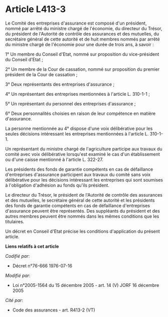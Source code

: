 # Article L413-3

Le Comité des entreprises d'assurance est composé d'un président, nommé par arrêté du ministre chargé de l'économie, du
directeur du Trésor, du président de l'Autorité de contrôle des assurances et des mutuelles, du secrétaire général de cette
autorité et de huit membres nommés par arrêté du ministre chargé de l'économie pour une durée de trois ans, à savoir :

1° Un membre du Conseil d'Etat, nommé sur proposition du vice-président du Conseil d'Etat ;

2° Un membre de la Cour de cassation, nommé sur proposition du premier président de la Cour de cassation ;

3° Deux représentants des entreprises d'assurance ;

4° Un représentant des entreprises mentionnées à l'article L. 310-1-1 ;

5° Un représentant du personnel des entreprises d'assurance ;

6° Deux personnalités choisies en raison de leur compétence en matière d'assurance.

La personne mentionnée au 4° dispose d'une voix délibérative pour les seules décisions intéressant les entreprises
mentionnées à l'article L. 310-1-1.

Un représentant du ministre chargé de l'agriculture participe aux travaux du comité avec voix délibérative lorsqu'est examiné
le cas d'un établissement ou d'une caisse mentionné à l'article L. 322-27.

Les présidents des fonds de garantie compétents en cas de défaillance d'entreprises d'assurance participent aux travaux du
comité sans voix délibérative pour les décisions intéressant les entreprises qui sont soumises à l'obligation d'adhésion au
fonds qu'ils président.

Le directeur du Trésor, le président de l'Autorité de contrôle des assurances et des mutuelles, le secrétaire général de
cette autorité et les présidents des fonds de garantie compétents en cas de défaillance d'entreprises d'assurance peuvent
être représentés. Des suppléants du président et des autres membres peuvent être nommés dans les mêmes conditions que les
titulaires.

Un décret en Conseil d'Etat précise les conditions d'application du présent article.

**Liens relatifs à cet article**

_Codifié par_:

  - Décret n°76-666 1976-07-16

_Modifié par_:

  - Loi n°2005-1564 du 15 décembre 2005 - art. 14 (V) JORF 16 décembre 2005

_Cité par_:

  - Code des assurances - art. R413-2 (VT)
